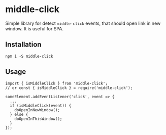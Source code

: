 # middle-click

Simple library for detect `middle-click` events, that should open link in new window.
It is useful for SPA.

## Installation

`npm i -S middle-click`

## Usage

```
import { isMiddleClick } from 'middle-click';
// or const { isMiddleClick } = require('middle-click');

someElement.addEventListener('click', event => {
  ...
  if (isMiddleClick(event)) {
    doOpenInNewWindow();
  } else {
    doOpenInThisWindow();
  }
});
```
